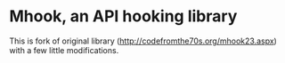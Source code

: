 Mhook, an API hooking library
======

This is fork of original library (http://codefromthe70s.org/mhook23.aspx)
with a few little modifications.